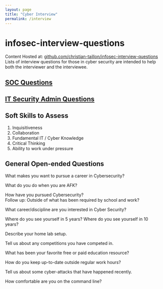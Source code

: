 ```yaml
---
layout: page
title: "Cyber Interview"
permalink: /interview
---
```



# infosec-interview-questions
Content Hosted at: [github.com/christian-taillon/infosec-interview-questions](https://github.com/christian-taillon/infosec-interview-questions/)
Lists of interview questions for those in cyber security are intended to help both the interviewer and the interviewee.

## [SOC Questions](https://github.com/christian-taillon/infosec-interview-questions/blob/main/itsec-soc.md)

## [IT Security Admin Questions](https://github.com/christian-taillon/infosec-interview-questions/blob/main/itsec-admin.md)


## Soft Skills to Assess
1. Inquisitiveness
2. Collaboration
3. Fundamental IT / Cyber Knowledge
4. Critical Thinking
5. Ability to work under pressure

## General Open-ended Questions
What makes you want to pursue a career in Cybersecurity?

What do you do when you are AFK?

How have you pursued Cybersecurity?<br>
Follow up: Outside of what has been required by school and work?

What career/discipline are you interested in Cyber Security?

Where do you see yourself in 5 years?
Where do you see yourself in 10 years?

Describe your home lab setup.

Tell us about any competitions you have competed in.

What has been your favorite free or paid education resource?

How do you keep up-to-date outside regular work hours?

Tell us about some cyber-attacks that have happened recently.

How comfortable are you on the command line?
